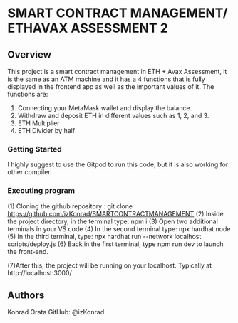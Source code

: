 # SMART CONTRACT MANAGEMENT/ ETHAVAX ASSESSMENT 2
## Overview
This project is a smart contract management in ETH + Avax Assessment, it is the same as an ATM machine and it has a 4 functions that is fully displayed in the frontend app as well as the important values of it. The functions are:
1. Connecting your MetaMask wallet and display the balance.
2. Withdraw and deposit ETH in different values such as 1, 2, and 3.
3. ETH Multiplier
4. ETH Divider by half

### Getting Started
I highly suggest to use the Gitpod to run this code, but it is also working for other compiler.

### Executing program
(1) Cloning the github repository :
  git clone https://github.com/izKonrad/SMARTCONTRACTMANAGEMENT
(2) Inside the project directory, in the terminal type: npm i
(3) Open two additional terminals in your VS code
(4) In the second terminal type: npx hardhat node
(5) In the third terminal, type: npx hardhat run --network localhost scripts/deploy.js
(6) Back in the first terminal, type npm run dev to launch the front-end.

(7)After this, the project will be running on your localhost. 
Typically at http://localhost:3000/

## Authors
  Konrad Orata
    GitHub: @izKonrad
